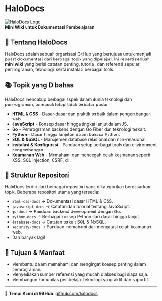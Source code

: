 # HaloDocs

![HaloDocs Logo](https://your-logo-url.com)  
**Mini Wiki untuk Dokumentasi Pembelajaran**

## 📖 Tentang HaloDocs
HaloDocs adalah sebuah organisasi GitHub yang bertujuan untuk menjadi pusat dokumentasi dari berbagai topik yang dipelajari. Ini seperti sebuah **mini wiki** yang berisi catatan penting, tutorial, dan referensi seputar pemrograman, teknologi, serta instalasi berbagai tools.

## 📚 Topik yang Dibahas
HaloDocs mencakup berbagai aspek dalam dunia teknologi dan pemrograman, termasuk tetapi tidak terbatas pada:
- **HTML & CSS** - Dasar-dasar dan praktik terbaik dalam pengembangan web.
- **JavaScript** - Konsep dasar hingga tingkat lanjut dalam JS.
- **Go** - Pemrograman backend dengan Go Fiber dan teknologi terkait.
- **Python** - Dasar hingga lanjutan dalam bahasa Python.
- **SQL & NoSQL** - Manajemen database relasional dan non-relasional.
- **Instalasi & Konfigurasi** - Panduan setup berbagai tools dan environment pengembangan.
- **Keamanan Web** - Memahami dan mencegah celah keamanan seperti XSS, SQL Injection, CSRF, dll.

## 📂 Struktur Repositori
HaloDocs terdiri dari berbagai repositori yang dikategorikan berdasarkan topik. Beberapa repositori utama yang tersedia:
- `html-css-docs` → Dokumentasi dasar HTML & CSS.
- `javascript-docs` → Catatan dan tutorial tentang JavaScript.
- `go-docs` → Panduan backend development dengan Go.
- `python-docs` → Berbagai konsep Python dari dasar hingga lanjut.
- `database-docs` → Catatan terkait SQL & NoSQL.
- `security-docs` → Panduan memahami dan mengatasi celah keamanan web.
- Dan banyak lagi!

## 🎯 Tujuan & Manfaat
- Membantu dalam memahami dan mengingat konsep penting dalam pemrograman.
- Menyediakan sumber referensi yang mudah diakses bagi siapa saja.
- Membangun komunitas pembelajar teknologi yang aktif dan suportif.

---
**🔗 Temui Kami di GitHub:** [github.com/halodocs](https://github.com/halodocs)
